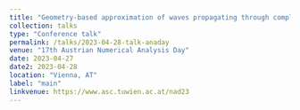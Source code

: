 ```yaml
---
title: "Geometry-based approximation of waves propagating through complex domains"
collection: talks
type: "Conference talk"
permalink: /talks/2023-04-28-talk-anaday
venue: "17th Austrian Numerical Analysis Day"
date: 2023-04-27
date2: 2023-04-28
location: "Vienna, AT"
label: "main"
linkvenue: https://www.asc.tuwien.ac.at/nad23
---
```

